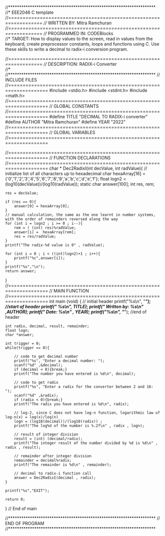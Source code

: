 //********************************************************************
//*                    EEE2046 C template                  
//*==================================================================
//* WRITTEN BY: Mitra Ramchuran  	                 		                                               
//*==================================================================
//* PROGRAMMED IN: CODEBlocks                                                
//* TARGET: How to display values to the screen, read in values from the keyboard, create preprocessor constants, loops and functions using C. Use these skills to write a decimal to radix-i conversion program.

//*==================================================================
//* DESCRIPTION: RADIX-i Converter                                                  
//*                                                                  
//********************************************************************
// INCLUDE FILES
//====================================================================
#include <stdio.h>
#include <stdint.h>
#include <math.h>
//====================================================================
// GLOBAL CONSTANTS
//====================================================================
#define TITLE "DECIMAL TO RADIX-i converter"
#define AUTHOR "Mitra Ramchuran"
#define YEAR "2022"
//====================================================================
// GLOBAL VARIABLES
//====================================================================

//====================================================================
// FUNCTION DECLARATIONS
//====================================================================
char * Dec2RadixI(int decValue, int radValue){
    // initialize list of all characters up to hexadecimal
    char hexaArray[16] = {'0','1','2','3','4','5','6','7','8','9','a','b','c','d','e','f'};
    float logn2 = (log10(decValue))/(log10(radValue));
    static char answer[100];
    int res, rem;

    res = decValue;

    if (res == 0){
        answer[0] = hexaArray[0];
    }
    // manual calculation, the same as the one learnt in number systems, with the order of remainders reversed along the way
    for (int i = logn2 ; i >= 0 ; i--){
        rem = ( (int) res)%radValue;
        answer[i] =  hexaArray[rem];
        res = res/radValue;
    }
    printf("The radix-%d value is 0" , radValue);

    for (int i = 0 ; i < ((int)logn2)+1 ; i++){
        printf("%c",answer[i]);
    }
    printf("%s","\n");
    return answer;
}
//====================================================================
// MAIN FUNCTION
//====================================================================
int main (void)
{
    // initial header
    printf("%s\n", "*****************************");           //start of header
    printf(" %s\n", TITLE);
    printf(" Written by: %s\n" ,AUTHOR);
    printf(" Date: %s\n" , YEAR);
    printf("%s\n", "*****************************");           //end of header

    int radix, decimal, result, remainder;
    float logn;
    char *answer;

    int trigger = 0;
    while(trigger == 0){

        // code to get decimal number
        printf("%s", "Enter a decimal number: ");
        scanf("%d" ,&decimal);
        if (decimal < 0){break;}
        printf("The number you have entered is %d\n", decimal);

        // code to get radix
        printf("%s", "Enter a radix for the converter between 2 and 16: ");
        scanf("%d" ,&radix);
        if (radix < 0){break;}
        printf("The radix you have entered is %d\n", radix);

        // log-2, since C does not have log-n function, logarithmic law of log-n(x) = log(x)/log(n)
        logn = (log10(decimal))/(log10(radix)) ;
        printf("The log%d of the number is %.2f\n" , radix , logn);

        // result of integer division
        result = (int) (decimal/radix);
        printf("The integer result of the number divided by %d is %d\n" , radix , result);

        // remainder after integer division
        remainder = decimal%radix;
        printf("The remainder is %d\n" , remainder);

        // decimal to radix-i function call
        answer = Dec2RadixI(decimal , radix);
    }

    printf("%s","EXIT");

	return 0;
}							// End of main


//********************************************************************
// END OF PROGRAM
//********************************************************************
